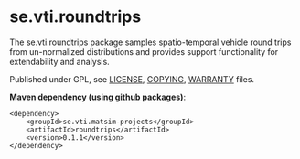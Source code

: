 # se.vti.roundtrips

The se.vti.roundtrips package samples spatio-temporal vehicle round trips from un-normalized distributions and provides support functionality for extendability and analysis. 

Published under GPL, see [LICENSE](LICENSE), [COPYING](COPYING), [WARRANTY](WARRANTY) files.

**Maven dependency (using [github packages](https://docs.github.com/en/packages))**:

	<dependency>
		<groupId>se.vti.matsim-projects</groupId>
		<artifactId>roundtrips</artifactId>
		<version>0.1.1</version>
	</dependency>

	